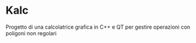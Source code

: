 # Kalc

Progetto di una calcolatrice grafica in C++ e QT per gestire operazioni con poligoni non regolari
